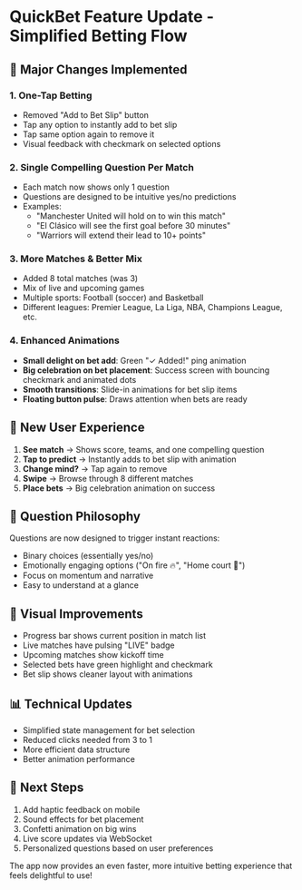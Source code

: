 # QuickBet Feature Update - Simplified Betting Flow

## 🔄 Major Changes Implemented

### 1. **One-Tap Betting**
- Removed "Add to Bet Slip" button
- Tap any option to instantly add to bet slip
- Tap same option again to remove it
- Visual feedback with checkmark on selected options

### 2. **Single Compelling Question Per Match**
- Each match now shows only 1 question
- Questions are designed to be intuitive yes/no predictions
- Examples:
  - "Manchester United will hold on to win this match"
  - "El Clásico will see the first goal before 30 minutes"
  - "Warriors will extend their lead to 10+ points"

### 3. **More Matches & Better Mix**
- Added 8 total matches (was 3)
- Mix of live and upcoming games
- Multiple sports: Football (soccer) and Basketball
- Different leagues: Premier League, La Liga, NBA, Champions League, etc.

### 4. **Enhanced Animations**
- **Small delight on bet add**: Green "✓ Added!" ping animation
- **Big celebration on bet placement**: Success screen with bouncing checkmark and animated dots
- **Smooth transitions**: Slide-in animations for bet slip items
- **Floating button pulse**: Draws attention when bets are ready

## 📱 New User Experience

1. **See match** → Shows score, teams, and one compelling question
2. **Tap to predict** → Instantly adds to bet slip with animation
3. **Change mind?** → Tap again to remove
4. **Swipe** → Browse through 8 different matches
5. **Place bets** → Big celebration animation on success

## 🎯 Question Philosophy

Questions are now designed to trigger instant reactions:
- Binary choices (essentially yes/no)
- Emotionally engaging options ("On fire 🔥", "Home court 💪")
- Focus on momentum and narrative
- Easy to understand at a glance

## 🎨 Visual Improvements

- Progress bar shows current position in match list
- Live matches have pulsing "LIVE" badge
- Upcoming matches show kickoff time
- Selected bets have green highlight and checkmark
- Bet slip shows cleaner layout with animations

## 📊 Technical Updates

- Simplified state management for bet selection
- Reduced clicks needed from 3 to 1
- More efficient data structure
- Better animation performance

## 🚀 Next Steps

1. Add haptic feedback on mobile
2. Sound effects for bet placement
3. Confetti animation on big wins
4. Live score updates via WebSocket
5. Personalized questions based on user preferences

The app now provides an even faster, more intuitive betting experience that feels delightful to use!